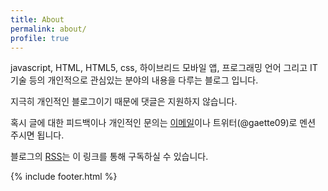 ```yaml
---
title: About
permalink: about/
profile: true
---
```


javascript, HTML, HTML5, css, 하이브리드 모바일 앱, 프로그래밍 언어 그리고 IT 기술 등의 개인적으로 관심있는 분야의 내용을 다루는 블로그 입니다. 

지극히 개인적인 블로그이기 때문에 댓글은 지원하지 않습니다. 

혹시 글에 대한 피드백이나 개인적인 문의는 [이메일](mailto:gaette09@naver.com)이나 트위터(@gaette09)로 멘션 주시면 됩니다. 

블로그의 [RSS](http://gaette09.github.io/blog/feed.xml)는 이 링크를 통해 구독하실 수 있습니다.

{% include footer.html %}